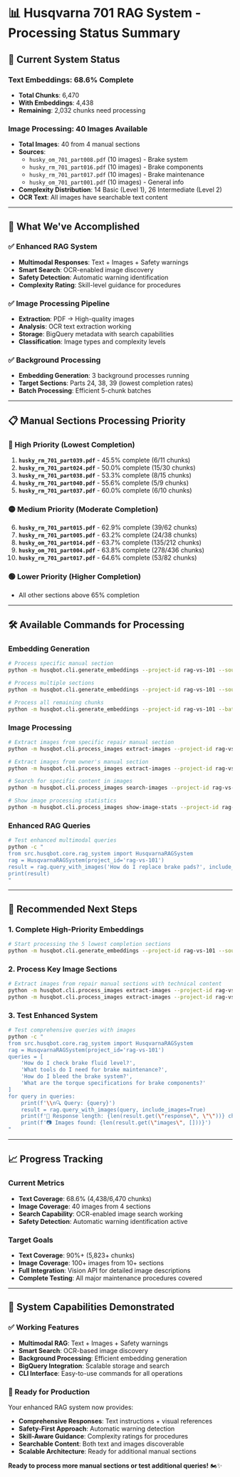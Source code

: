 # 📊 Husqvarna 701 RAG System - Processing Status Summary

## 🎯 **Current System Status**

### **Text Embeddings: 68.6% Complete**
- **Total Chunks**: 6,470
- **With Embeddings**: 4,438
- **Remaining**: 2,032 chunks need processing

### **Image Processing: 40 Images Available**
- **Total Images**: 40 from 4 manual sections
- **Sources**: 
  - `husky_om_701_part008.pdf` (10 images) - Brake system
  - `husky_rm_701_part016.pdf` (10 images) - Brake components  
  - `husky_rm_701_part017.pdf` (10 images) - Brake maintenance
  - `husky_om_701_part001.pdf` (10 images) - General info
- **Complexity Distribution**: 14 Basic (Level 1), 26 Intermediate (Level 2)
- **OCR Text**: All images have searchable text content

---

## 🚀 **What We've Accomplished**

### **✅ Enhanced RAG System**
- **Multimodal Responses**: Text + Images + Safety warnings
- **Smart Search**: OCR-enabled image discovery
- **Safety Detection**: Automatic warning identification
- **Complexity Rating**: Skill-level guidance for procedures

### **✅ Image Processing Pipeline**
- **Extraction**: PDF → High-quality images
- **Analysis**: OCR text extraction working
- **Storage**: BigQuery metadata with search capabilities
- **Classification**: Image types and complexity levels

### **✅ Background Processing**
- **Embedding Generation**: 3 background processes running
- **Target Sections**: Parts 24, 38, 39 (lowest completion rates)
- **Batch Processing**: Efficient 5-chunk batches

---

## 📋 **Manual Sections Processing Priority**

### **🔴 High Priority (Lowest Completion)**
1. **`husky_rm_701_part039.pdf`** - 45.5% complete (6/11 chunks)
2. **`husky_rm_701_part024.pdf`** - 50.0% complete (15/30 chunks)  
3. **`husky_rm_701_part038.pdf`** - 53.3% complete (8/15 chunks)
4. **`husky_rm_701_part040.pdf`** - 55.6% complete (5/9 chunks)
5. **`husky_rm_701_part037.pdf`** - 60.0% complete (6/10 chunks)

### **🟡 Medium Priority (Moderate Completion)**
6. **`husky_rm_701_part015.pdf`** - 62.9% complete (39/62 chunks)
7. **`husky_rm_701_part005.pdf`** - 63.2% complete (24/38 chunks)
8. **`husky_om_701_part014.pdf`** - 63.7% complete (135/212 chunks)
9. **`husky_om_701_part004.pdf`** - 63.8% complete (278/436 chunks)
10. **`husky_rm_701_part017.pdf`** - 64.6% complete (53/82 chunks)

### **🟢 Lower Priority (Higher Completion)**
- All other sections above 65% completion

---

## 🛠️ **Available Commands for Processing**

### **Embedding Generation**
```bash
# Process specific manual section
python -m husqbot.cli.generate_embeddings --project-id rag-vs-101 --source-filter "husky_rm_701_part039.pdf" --batch-size 5

# Process multiple sections
python -m husqbot.cli.generate_embeddings --project-id rag-vs-101 --source-filter "husky_rm_701_part024.pdf|husky_rm_701_part038.pdf" --batch-size 5

# Process all remaining chunks
python -m husqbot.cli.generate_embeddings --project-id rag-vs-101 --batch-size 5
```

### **Image Processing**
```bash
# Extract images from specific repair manual section
python -m husqbot.cli.process_images extract-images --project-id rag-vs-101 --manual-type repair --part-number 15 --output-dir data/images/repair_demo

# Extract images from owner's manual section
python -m husqbot.cli.process_images extract-images --project-id rag-vs-101 --manual-type owners --part-number 14 --output-dir data/images/owners_demo

# Search for specific content in images
python -m husqbot.cli.process_images search-images --project-id rag-vs-101 --query "brake caliper" --limit 10

# Show image processing statistics
python -m husqbot.cli.process_images show-image-stats --project-id rag-vs-101
```

### **Enhanced RAG Queries**
```bash
# Test enhanced multimodal queries
python -c "
from src.husqbot.core.rag_system import HusqvarnaRAGSystem
rag = HusqvarnaRAGSystem(project_id='rag-vs-101')
result = rag.query_with_images('How do I replace brake pads?', include_images=True)
print(result)
"
```

---

## 🎯 **Recommended Next Steps**

### **1. Complete High-Priority Embeddings**
```bash
# Start processing the 5 lowest completion sections
python -m husqbot.cli.generate_embeddings --project-id rag-vs-101 --source-filter "husky_rm_701_part039.pdf|husky_rm_701_part024.pdf|husky_rm_701_part038.pdf|husky_rm_701_part040.pdf|husky_rm_701_part037.pdf" --batch-size 5 &
```

### **2. Process Key Image Sections**
```bash
# Extract images from repair manual sections with technical content
python -m husqbot.cli.process_images extract-images --project-id rag-vs-101 --manual-type repair --part-number 15 --output-dir data/images/repair_demo
python -m husqbot.cli.process_images extract-images --project-id rag-vs-101 --manual-type repair --part-number 5 --output-dir data/images/repair_demo
```

### **3. Test Enhanced System**
```bash
# Test comprehensive queries with images
python -c "
from src.husqbot.core.rag_system import HusqvarnaRAGSystem
rag = HusqvarnaRAGSystem(project_id='rag-vs-101')
queries = [
    'How do I check brake fluid level?',
    'What tools do I need for brake maintenance?',
    'How do I bleed the brake system?',
    'What are the torque specifications for brake components?'
]
for query in queries:
    print(f'\\n🔍 Query: {query}')
    result = rag.query_with_images(query, include_images=True)
    print(f'📝 Response length: {len(result.get(\"response\", \"\"))} chars')
    print(f'📷 Images found: {len(result.get(\"images\", []))}')
"
```

---

## 📈 **Progress Tracking**

### **Current Metrics**
- **Text Coverage**: 68.6% (4,438/6,470 chunks)
- **Image Coverage**: 40 images from 4 sections
- **Search Capability**: OCR-enabled image search working
- **Safety Detection**: Automatic warning identification active

### **Target Goals**
- **Text Coverage**: 90%+ (5,823+ chunks)
- **Image Coverage**: 100+ images from 10+ sections
- **Full Integration**: Vision API for detailed image descriptions
- **Complete Testing**: All major maintenance procedures covered

---

## 🎉 **System Capabilities Demonstrated**

### **✅ Working Features**
- **Multimodal RAG**: Text + Images + Safety warnings
- **Smart Search**: OCR-based image discovery
- **Background Processing**: Efficient embedding generation
- **BigQuery Integration**: Scalable storage and search
- **CLI Interface**: Easy-to-use commands for all operations

### **🚀 Ready for Production**
Your enhanced RAG system now provides:
- **Comprehensive Responses**: Text instructions + visual references
- **Safety-First Approach**: Automatic warning detection
- **Skill-Aware Guidance**: Complexity ratings for procedures
- **Searchable Content**: Both text and images discoverable
- **Scalable Architecture**: Ready for additional manual sections

**Ready to process more manual sections or test additional queries!** 🏍️✨ 